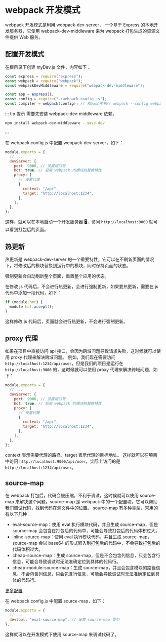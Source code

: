 # webpack 开发模式

webpack 开发模式是利用 webpack-dev-server， 一个基于 Express 的本地开发服务器，它使用 webpack-dev-middleware 来为 webpack 打包生成的资源文件提供 Web 服务。

## 配置开发模式

在根目录下创建 myDev.js 文件，内容如下：

```js
const express = require("express");
const webpack = require("webpack");
const webpackDevMiddleware = require("webpack-dev-middleware");

const app = express();
const config = require("./webpack.config.js");
const compiler = webpack(config); // 和bash中执行 webpack --config webpack.config.js 一样
```

::: tip 提示
需要先安装 webpack-dev-middleware 依赖。

```bash
npm install webpack-dev-middleware --save-dev
```

:::

在 webpack.config.js 中配置 webpack-dev-server，如下：

```js
module.exports = {
  // ...
  devServer: {
    port: 9000, // 设置端口号
    hot: true, // 启用 webpack 的模块热替换特性
    proxy: [
      // 设置代理
      {
        context: "/api",
        target: "http://localhost:1234",
      },
    ],
  },
};
```

这样，就可以在本地启动一个开发服务器 🖥️，访问 `http://localhost:9000` 就可以看到打包后的页面。

## 热更新

热更新是 webpack-dev-server 的一个重要特性，它可以在不刷新页面的情况下，将修改后的模块替换到运行中的模块，同时保持页面的状态。

强制更新会自动刷新整个页面，重置整个应用的状态。

在修改 js 代码后，不会进行热更新，会进行强制更新，如果要热更新，需要在 js 代码中添加一段代码，如下：

```js
if (module.hot) {
  module.hot.accept();
}
```

这样修改 js 代码后，页面就会进行热更新，不会进行强制更新。

## proxy 代理

如果在项目中直接访问 api 接口，会因为跨域问题导致请求失败，这时候就可以使用 proxy 代理来解决跨域问题。
例如，我们现在需要访问 `http://localhost:1234/api/user`，但是我们的项目是运行在 `http://localhost:9000` 的，这时候就可以使用 proxy 代理来解决跨域问题，如下：

```js
module.exports = {
  // ...
  devServer: {
    port: 9000, // 设置端口号
    hot: true, // 启用 webpack 的模块热替换特性
    proxy: [
      // 设置代理
      {
        context: "/api",
        target: "http://localhost:1234",
      },
    ],
  },
};
```

context 表示需要代理的路径，target 表示代理的目标地址。
这样就可以在项目中访问 `http://localhost:9000/api/user`，实际上访问的是 `http://localhost:1234/api/user`。

## source-map

在 webpack 打包后，代码会被压缩，不利于调试，这时候就可以使用 source-map 来解决这个问题。source-map 是 webpack 中的一个配置项，它可以帮助我们调试代码，找到代码在源文件中的位置。
source-map 有多种类型，常用的有以下几种：

- eval-source-map：使用 eval 执行模块代码，并且生成 source-map，但是 source-map 会包含在打包后的代码中，可能会导致打包后的代码体积过大。
- inline-source-map：使用 eval 执行模块代码，并且生成 source-map，source-map 会以 base64 的形式嵌入到打包后的代码中，不会导致打包后的代码体积过大。
- cheap-source-map：生成 source-map，但是不会包含列信息，只会包含行信息，可能会导致调试时无法准确定位到具体的代码行。
- cheap-module-source-map：生成 source-map，并且会包含模块的路径信息，不会包含列信息，只会包含行信息，可能会导致调试时无法准确定位到具体的代码行。

[更多配置](https://webpack.docschina.org/configuration/devtool/#devtool)

在 webpack.config.js 中配置 source-map，如下：

```js
module.exports = {
  // ...
  devtool: "eval-source-map", // 设置 source-map 类型
};
```

这样就可以在开发模式下使用 source-map 来调试代码了。
